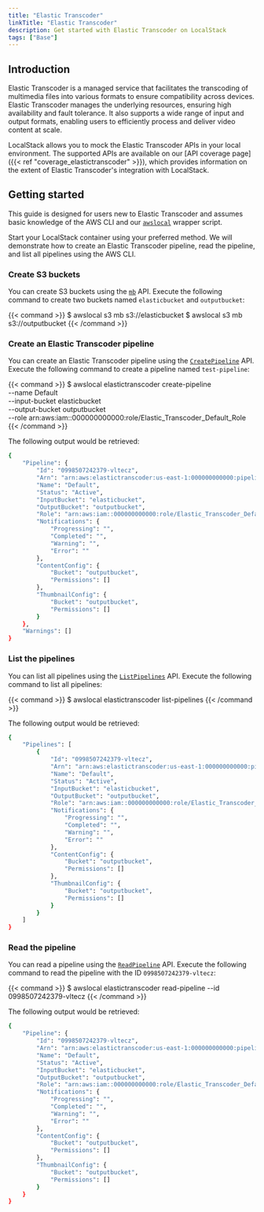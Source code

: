 ```yaml
---
title: "Elastic Transcoder"
linkTitle: "Elastic Transcoder"
description: Get started with Elastic Transcoder on LocalStack
tags: ["Base"]
---
```


## Introduction

Elastic Transcoder is a managed service that facilitates the transcoding of multimedia files into various formats to ensure compatibility across devices.
Elastic Transcoder manages the underlying resources, ensuring high availability and fault tolerance.
It also supports a wide range of input and output formats, enabling users to efficiently process and deliver video content at scale.

LocalStack allows you to mock the Elastic Transcoder APIs in your local environment.
The supported APIs are available on our [API coverage page]({{< ref "coverage_elastictranscoder" >}}), which provides information on the extent of Elastic Transcoder's integration with LocalStack.

## Getting started

This guide is designed for users new to Elastic Transcoder and assumes basic knowledge of the AWS CLI and our [`awslocal`](https://github.com/localstack/awscli-local) wrapper script.

Start your LocalStack container using your preferred method.
We will demonstrate how to create an Elastic Transcoder pipeline, read the pipeline, and list all pipelines using the AWS CLI.

### Create S3 buckets

You can create S3 buckets using the [`mb`](https://docs.aws.amazon.com/cli/latest/reference/s3/mb.html) API.
Execute the following command to create two buckets named `elasticbucket` and `outputbucket`:

{{< command >}}
$ awslocal s3 mb s3://elasticbucket
$ awslocal s3 mb s3://outputbucket
{{< /command >}}

### Create an Elastic Transcoder pipeline

You can create an Elastic Transcoder pipeline using the [`CreatePipeline`](https://docs.aws.amazon.com/elastictranscoder/latest/developerguide/create-pipeline.html) API.
Execute the following command to create a pipeline named `test-pipeline`:

{{< command >}}
$ awslocal elastictranscoder create-pipeline \
    --name Default \
    --input-bucket elasticbucket \
    --output-bucket outputbucket \
    --role arn:aws:iam::000000000000:role/Elastic_Transcoder_Default_Role
{{< /command >}}

The following output would be retrieved:

```bash
{
    "Pipeline": {
        "Id": "0998507242379-vltecz",
        "Arn": "arn:aws:elastictranscoder:us-east-1:000000000000:pipeline/0998507242379-vltecz",
        "Name": "Default",
        "Status": "Active",
        "InputBucket": "elasticbucket",
        "OutputBucket": "outputbucket",
        "Role": "arn:aws:iam::000000000000:role/Elastic_Transcoder_Default_Role",
        "Notifications": {
            "Progressing": "",
            "Completed": "",
            "Warning": "",
            "Error": ""
        },
        "ContentConfig": {
            "Bucket": "outputbucket",
            "Permissions": []
        },
        "ThumbnailConfig": {
            "Bucket": "outputbucket",
            "Permissions": []
        }
    },
    "Warnings": []
}
```

### List the pipelines

You can list all pipelines using the [`ListPipelines`](https://docs.aws.amazon.com/elastictranscoder/latest/developerguide/list-pipelines.html) API.
Execute the following command to list all pipelines:

{{< command >}}
$ awslocal elastictranscoder list-pipelines
{{< /command >}}

The following output would be retrieved:

```bash
{
    "Pipelines": [
        {
            "Id": "0998507242379-vltecz",
            "Arn": "arn:aws:elastictranscoder:us-east-1:000000000000:pipeline/0998507242379-vltecz",
            "Name": "Default",
            "Status": "Active",
            "InputBucket": "elasticbucket",
            "OutputBucket": "outputbucket",
            "Role": "arn:aws:iam::000000000000:role/Elastic_Transcoder_Default_Role",
            "Notifications": {
                "Progressing": "",
                "Completed": "",
                "Warning": "",
                "Error": ""
            },
            "ContentConfig": {
                "Bucket": "outputbucket",
                "Permissions": []
            },
            "ThumbnailConfig": {
                "Bucket": "outputbucket",
                "Permissions": []
            }
        }
    ]
}
```

### Read the pipeline

You can read a pipeline using the [`ReadPipeline`](https://docs.aws.amazon.com/elastictranscoder/latest/developerguide/read-pipeline.html) API.
Execute the following command to read the pipeline with the ID `0998507242379-vltecz`:

{{< command >}}
$ awslocal elastictranscoder read-pipeline --id 0998507242379-vltecz
{{< /command >}}

The following output would be retrieved:

```bash
{
    "Pipeline": {
        "Id": "0998507242379-vltecz",
        "Arn": "arn:aws:elastictranscoder:us-east-1:000000000000:pipeline/0998507242379-vltecz",
        "Name": "Default",
        "Status": "Active",
        "InputBucket": "elasticbucket",
        "OutputBucket": "outputbucket",
        "Role": "arn:aws:iam::000000000000:role/Elastic_Transcoder_Default_Role",
        "Notifications": {
            "Progressing": "",
            "Completed": "",
            "Warning": "",
            "Error": ""
        },
        "ContentConfig": {
            "Bucket": "outputbucket",
            "Permissions": []
        },
        "ThumbnailConfig": {
            "Bucket": "outputbucket",
            "Permissions": []
        }
    }
}
```
